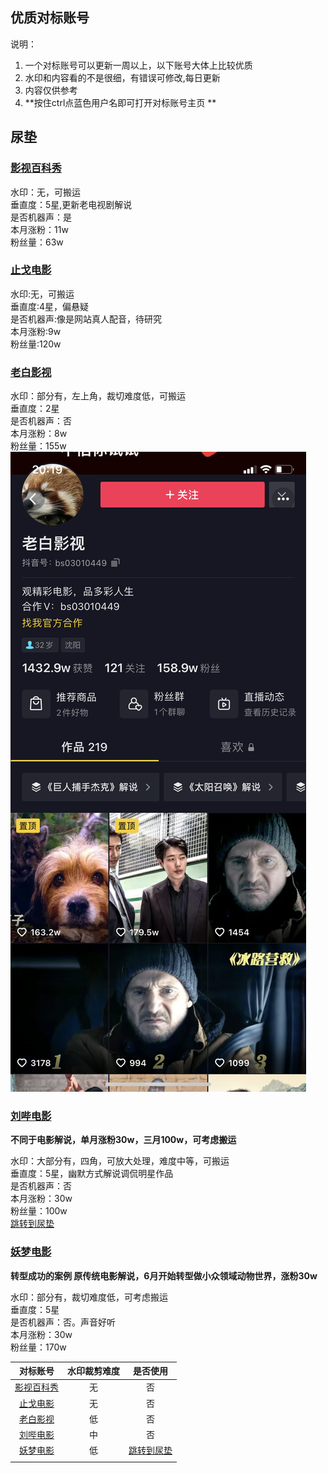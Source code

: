 ## 优质对标账号
说明：
1. 一个对标账号可以更新一周以上，以下账号大体上比较优质  
2. 水印和内容看的不是很细，有错误可修改,每日更新  
3. 内容仅供参考 
4. **按住ctrl点蓝色用户名即可打开对标账号主页 **

## 尿垫

### [影视百科秀](https://www.douyin.com/user/MS4wLjABAAAASGTKYzl-BVROAYX_5-RNtYGfLe4IkCJshuPYQ2vRoUvhVaw_BNm76LhdJAlyFUs6?extra_params=%7B%22search_id%22%3A%2220210701165638010211178085283D170B%22%2C%22search_result_id%22%3A%222541666561965256%22%2C%22search_keyword%22%3A%22%E5%BD%B1%E8%A7%86%E7%99%BE%E7%A7%91%E7%A7%80%22%2C%22search_type%22%3A%22user%22%7D&enter_method=search_result&enter_from=search_result)
水印：无，可搬运  
垂直度：5星,更新老电视剧解说  
是否机器声：是  
本月涨粉：11w  
粉丝量：63w  
### [止戈电影](https://www.douyin.com/user/MS4wLjABAAAA8PXwaC9uh3jxkRhwT11lkcM5l3f_SYdDh3eb01qi-YI?enter_method=video_title&author_id=75379708557&group_id=6979198638698417421&log_pb=%7B%22impr_id%22%3A%22021625130908314fdbddc0100fff0030a124c860000000bfeef54%22%7D&enter_from=video_detail)
水印:无，可搬运  
垂直度:4星，偏悬疑  
是否机器声:像是网站真人配音，待研究  
本月涨粉:9w  
粉丝量:120w  
### [老白影视](https://www.douyin.com/video/6958257561179131166?previous_page=others_homepage)
水印：部分有，左上角，裁切难度低，可搬运  
垂直度：2星  
是否机器声：否  
本月涨粉：8w  
粉丝量：155w  
![](IMG_1221.png)
### [刘哔电影](https://www.douyin.com/video/6963242690855062815?previous_page=search_result&extra_params=%7B%22search_id%22%3A%22202107011734280102120530810300ADC5%22%2C%22search_result_id%22%3A%226963242690855062815%22%2C%22search_type%22%3A%22video%22%2C%22search_keyword%22%3A%22%E5%88%98%E5%93%94%E7%94%B5%E5%BD%B1%22%7D)


**不同于电影解说，单月涨粉30w，三月100w，可考虑搬运**

水印：大部分有，四角，可放大处理，难度中等，可搬运  
垂直度：5星，幽默方式解说调侃明星作品  
是否机器声：否  
本月涨粉：30w  
粉丝量：100w  
[跳转到尿垫](#尿垫)

### [妖梦电影](https://www.douyin.com/video/6972465216734989601?previous_page=others_homepage)
**转型成功的案例
原传统电影解说，6月开始转型做小众领域动物世界，涨粉30w**  

水印：部分有，裁切难度低，可考虑搬运  
垂直度：5星  
是否机器声：否。声音好听  
本月涨粉：30w  
粉丝量：170w  

| 对标账号 | 水印裁剪难度 | 是否使用 |
| :------: | :----------: | :------: |
| [影视百科秀](https://www.douyin.com/user/MS4wLjABAAAASGTKYzl-BVROAYX_5-RNtYGfLe4IkCJshuPYQ2vRoUvhVaw_BNm76LhdJAlyFUs6?extra_params=%7B%22search_id%22%3A%2220210701165638010211178085283D170B%22%2C%22search_result_id%22%3A%222541666561965256%22%2C%22search_keyword%22%3A%22%E5%BD%B1%E8%A7%86%E7%99%BE%E7%A7%91%E7%A7%80%22%2C%22search_type%22%3A%22user%22%7D&enter_method=search_result&enter_from=search_result) |      无      |    否    |
|                                                               [止戈电影](https://www.douyin.com/user/MS4wLjABAAAA8PXwaC9uh3jxkRhwT11lkcM5l3f_SYdDh3eb01qi-YI?enter_method=video_title&author_id=75379708557&group_id=6979198638698417421&log_pb=%7B%22impr_id%22%3A%22021625130908314fdbddc0100fff0030a124c860000000bfeef54%22%7D&enter_from=video_detail)                                                               |      无      |    否    |
|                                                                                                                                                                [老白影视](https://www.douyin.com/video/6958257561179131166?previous_page=others_homepage)                                                                                                                                                                |      低      |    否    |
|                                            [刘哔电影](https://www.douyin.com/video/6963242690855062815?previous_page=search_result&extra_params=%7B%22search_id%22%3A%22202107011734280102120530810300ADC5%22%2C%22search_result_id%22%3A%226963242690855062815%22%2C%22search_type%22%3A%22video%22%2C%22search_keyword%22%3A%22%E5%88%98%E5%93%94%E7%94%B5%E5%BD%B1%22%7D)                                             |      中      |    否    |
|                                                                                                                                                                [妖梦电影](https://www.douyin.com/video/6972465216734989601?previous_page=others_homepage)                                                                                                                                                                |      低      |    [跳转到尿垫](#尿垫)
    |
